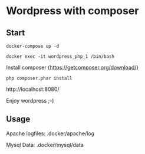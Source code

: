 # Wordpress with composer

## Start
`docker-compose up -d`

`docker exec -it wordpress_php_1 /bin/bash`

Install composer (https://getcomposer.org/download/)

`php composer.phar install`

http://localhost:8080/

Enjoy wordpress ;-)

## Usage

Apache logfiles: .docker/apache/log

Mysql Data: .docker/mysql/data
